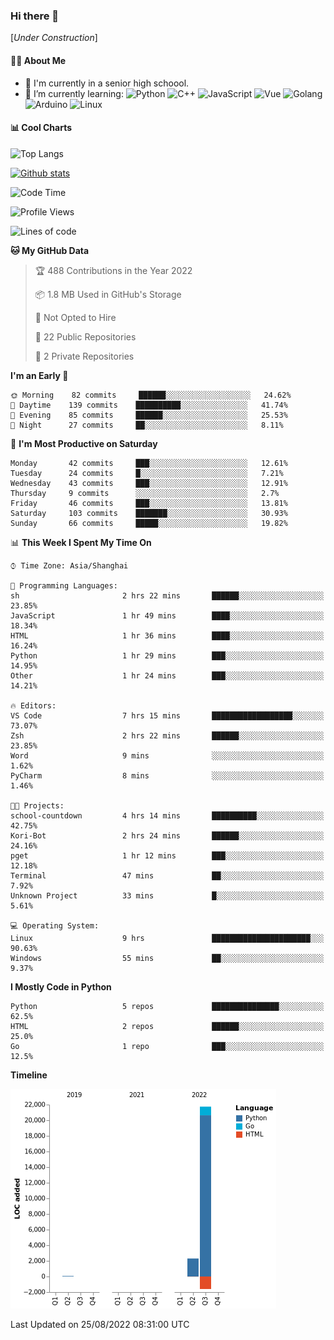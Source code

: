 ### Hi there 👋

\[*Under Construction*\]

<!--
**NoNormalCreeper/NoNormalCreeper** is a ✨ _special_ ✨ repository because its `README.md` (this file) appears on your GitHub profile.

Here are some ideas to get you started:

- 🔭 I’m currently working on ...
- 🌱 I’m currently learning ...
- 👯 I’m looking to collaborate on ...
- 🤔 I’m looking for help with ...
- 💬 Ask me about ...
- 📫 How to reach me: ...
- 😄 Pronouns: ...
- ⚡ Fun fact: ...
-->

#### 👩‍💻 About Me

- 🏫 I'm currently in a senior high schoool.
- 🌱 I’m currently learning: 
![Python](https://img.shields.io/badge/-Python-blue?style=flat-square&logo=Python&logoColor=fff)
![C++](https://img.shields.io/badge/-C%2B%2B-00599C?style=flat-square&logo=C%2B%2B&logoColor=fff)
![JavaScript](https://img.shields.io/badge/-JavaScript-ffca18?style=flat-square&logo=JavaScript&logoColor=fff)
![Vue](https://img.shields.io/badge/-Vue-4FC08D?style=flat-square&logo=Vue.js&logoColor=fff)
![Golang](https://img.shields.io/badge/-Go-007d9c?style=flat-square&logo=Go&logoColor=fff)
![Arduino](https://img.shields.io/badge/-Arduino-00979D?style=flat-square&logo=Arduino&logoColor=fff)
![Linux](https://img.shields.io/badge/-Linux-FCC624?style=flat-square&logo=Linux&logoColor=fff)

#### 📊 Cool Charts

![Top Langs](https://github-readme-stats.vercel.app/api/top-langs/?username=NoNormalCreeper&layout=compact)

[![Github stats](https://github-readme-stats.vercel.app/api?username=NoNormalCreeper&show_icons=true)](https://github.com/anuraghazra/github-readme-stats)

<!--START_SECTION:waka-->
![Code Time](http://img.shields.io/badge/Code%20Time-59%20hrs%209%20mins-blue)

![Profile Views](http://img.shields.io/badge/Profile%20Views-0-blue)

![Lines of code](https://img.shields.io/badge/From%20Hello%20World%20I%27ve%20Written-22%20Thousand%20lines%20of%20code-blue)

**🐱 My GitHub Data** 

> 🏆 488 Contributions in the Year 2022
 > 
> 📦 1.8 MB Used in GitHub's Storage 
 > 
> 🚫 Not Opted to Hire
 > 
> 📜 22 Public Repositories 
 > 
> 🔑 2 Private Repositories  
 > 
**I'm an Early 🐤** 

```text
🌞 Morning    82 commits     ██████░░░░░░░░░░░░░░░░░░░   24.62% 
🌆 Daytime    139 commits    ██████████░░░░░░░░░░░░░░░   41.74% 
🌃 Evening    85 commits     ██████░░░░░░░░░░░░░░░░░░░   25.53% 
🌙 Night      27 commits     ██░░░░░░░░░░░░░░░░░░░░░░░   8.11%

```
📅 **I'm Most Productive on Saturday** 

```text
Monday       42 commits     ███░░░░░░░░░░░░░░░░░░░░░░   12.61% 
Tuesday      24 commits     █░░░░░░░░░░░░░░░░░░░░░░░░   7.21% 
Wednesday    43 commits     ███░░░░░░░░░░░░░░░░░░░░░░   12.91% 
Thursday     9 commits      ░░░░░░░░░░░░░░░░░░░░░░░░░   2.7% 
Friday       46 commits     ███░░░░░░░░░░░░░░░░░░░░░░   13.81% 
Saturday     103 commits    ███████░░░░░░░░░░░░░░░░░░   30.93% 
Sunday       66 commits     █████░░░░░░░░░░░░░░░░░░░░   19.82%

```


📊 **This Week I Spent My Time On** 

```text
⌚︎ Time Zone: Asia/Shanghai

💬 Programming Languages: 
sh                       2 hrs 22 mins       ██████░░░░░░░░░░░░░░░░░░░   23.85% 
JavaScript               1 hr 49 mins        ████░░░░░░░░░░░░░░░░░░░░░   18.34% 
HTML                     1 hr 36 mins        ████░░░░░░░░░░░░░░░░░░░░░   16.24% 
Python                   1 hr 29 mins        ███░░░░░░░░░░░░░░░░░░░░░░   14.95% 
Other                    1 hr 24 mins        ███░░░░░░░░░░░░░░░░░░░░░░   14.21%

🔥 Editors: 
VS Code                  7 hrs 15 mins       ██████████████████░░░░░░░   73.07% 
Zsh                      2 hrs 22 mins       ██████░░░░░░░░░░░░░░░░░░░   23.85% 
Word                     9 mins              ░░░░░░░░░░░░░░░░░░░░░░░░░   1.62% 
PyCharm                  8 mins              ░░░░░░░░░░░░░░░░░░░░░░░░░   1.46%

🐱‍💻 Projects: 
school-countdown         4 hrs 14 mins       ██████████░░░░░░░░░░░░░░░   42.75% 
Kori-Bot                 2 hrs 24 mins       ██████░░░░░░░░░░░░░░░░░░░   24.16% 
pget                     1 hr 12 mins        ███░░░░░░░░░░░░░░░░░░░░░░   12.18% 
Terminal                 47 mins             ██░░░░░░░░░░░░░░░░░░░░░░░   7.92% 
Unknown Project          33 mins             █░░░░░░░░░░░░░░░░░░░░░░░░   5.61%

💻 Operating System: 
Linux                    9 hrs               ██████████████████████░░░   90.63% 
Windows                  55 mins             ██░░░░░░░░░░░░░░░░░░░░░░░   9.37%

```

**I Mostly Code in Python** 

```text
Python                   5 repos             ███████████████░░░░░░░░░░   62.5% 
HTML                     2 repos             ██████░░░░░░░░░░░░░░░░░░░   25.0% 
Go                       1 repo              ███░░░░░░░░░░░░░░░░░░░░░░   12.5%

```


**Timeline**

![Chart not found](https://raw.githubusercontent.com/NoNormalCreeper/NoNormalCreeper/main/charts/bar_graph.png) 


 Last Updated on 25/08/2022 08:31:00 UTC
<!--END_SECTION:waka-->

